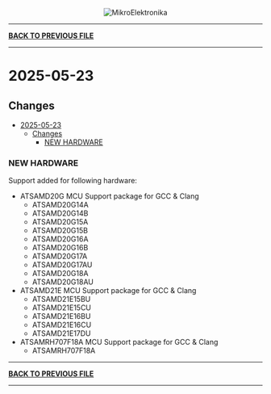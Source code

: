 <p align="center">
  <img src="http://www.mikroe.com/img/designs/beta/logo_small.png?raw=true" alt="MikroElektronika"/>
</p>

---

**[BACK TO PREVIOUS FILE](../changelog.md)**

---

# 2025-05-23

## Changes

- [2025-05-23](#2025-05-23)
  - [Changes](#changes)
    - [NEW HARDWARE](#new-hardware)

### NEW HARDWARE

Support added for following hardware:

+ ATSAMD20G MCU Support package for GCC & Clang
  + ATSAMD20G14A
  + ATSAMD20G14B
  + ATSAMD20G15A
  + ATSAMD20G15B
  + ATSAMD20G16A
  + ATSAMD20G16B
  + ATSAMD20G17A
  + ATSAMD20G17AU
  + ATSAMD20G18A
  + ATSAMD20G18AU
+ ATSAMD21E MCU Support package for GCC & Clang
  + ATSAMD21E15BU
  + ATSAMD21E15CU
  + ATSAMD21E16BU
  + ATSAMD21E16CU
  + ATSAMD21E17DU
+ ATSAMRH707F18A MCU Support package for GCC & Clang
  + ATSAMRH707F18A

---

**[BACK TO PREVIOUS FILE](../changelog.md)**

---
